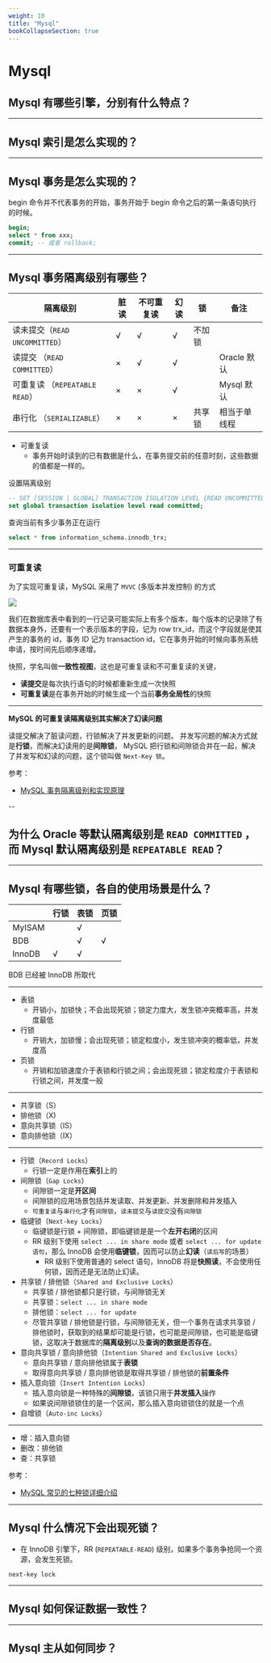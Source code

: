 ```yaml
---
weight: 10
title: "Mysql"
bookCollapseSection: true
---
```


# Mysql

## Mysql 有哪些引擎，分别有什么特点？

---

## Mysql 索引是怎么实现的？

---

## Mysql 事务是怎么实现的？

begin 命令并不代表事务的开始，事务开始于 begin 命令之后的第一条语句执行的时候。

```sql
begin;
select * from xxx;
commit; -- 或者 rollback;
```

---

## Mysql 事务隔离级别有哪些？

| 隔离级别                       | 脏读 | 不可重复读 | 幻读 | 锁     | 备注         |
| ------------------------------ | ---- | ---------- | ---- | ------ | ------------ |
| 读未提交（`READ UNCOMMITTED`） | √    | √          | √    | 不加锁 |              |
| 读提交 （`READ COMMITTED`）    | ×    | √          | √    |        | Oracle 默认  |
| 可重复读 （`REPEATABLE READ`） | ×    | ×          | √    |        | Mysql 默认   |
| 串行化 （`SERIALIZABLE`）      | ×    | ×          | ×    | 共享锁 | 相当于单线程 |

- 可重复读
  - 事务开始时读到的已有数据是什么，在事务提交前的任意时刻，这些数据的值都是一样的。

设置隔离级别

```sql
-- SET [SESSION | GLOBAL] TRANSACTION ISOLATION LEVEL {READ UNCOMMITTED | READ COMMITTED | REPEATABLE READ | SERIALIZABLE}
set global transaction isolation level read committed;
```

查询当前有多少事务正在运行

```sql
select * from information_schema.innodb_trx;
```

---

### 可重复读

为了实现可重复读，MySQL 采用了 `MVVC` (多版本并发控制) 的方式

![](https://cdn.jsdelivr.net/gh/ikingye/imagehost/picgo/20200710153758.png)

我们在数据库表中看到的一行记录可能实际上有多个版本，每个版本的记录除了有数据本身外，还要有一个表示版本的字段，记为 row trx_id，而这个字段就是使其产生的事务的 id，事务 ID 记为 transaction id，它在事务开始的时候向事务系统申请，按时间先后顺序递增。

快照，学名叫做**一致性视图**，这也是可重复读和不可重复读的关键，

- **读提交**是每次执行语句的时候都重新生成一次快照
- **可重复读**是在事务开始的时候生成一个当前**事务全局性**的快照

---

**MySQL 的可重复读隔离级别其实解决了幻读问题**

读提交解决了脏读问题，行锁解决了并发更新的问题。
并发写问题的解决方式就是**行锁**，而解决幻读用的是**间隙锁**，
MySQL 把行锁和间隙锁合并在一起，解决了并发写和幻读的问题，这个锁叫做 `Next-Key 锁`。

参考：

- [MySQL 事务隔离级别和实现原理](https://zhuanlan.zhihu.com/p/117476959)

--

## 为什么 Oracle 等默认隔离级别是 `READ COMMITTED` ，而 Mysql 默认隔离级别是 `REPEATABLE READ`？

---

## Mysql 有哪些锁，各自的使用场景是什么？

|        | 行锁 | 表锁 | 页锁 |
| ------ | ---- | ---- | ---- |
| MyISAM |      | √    |      |
| BDB    |      | √    | √    |
| InnoDB | √    | √    |      |

BDB 已经被 InnoDB 所取代

---

- 表锁
  - 开销小，加锁快；不会出现死锁；锁定力度大，发生锁冲突概率高，并发度最低
- 行锁
  - 开销大，加锁慢；会出现死锁；锁定粒度小，发生锁冲突的概率低，并发度高
- 页锁
  - 开销和加锁速度介于表锁和行锁之间；会出现死锁；锁定粒度介于表锁和行锁之间，并发度一般

---

- 共享锁（S）
- 排他锁（X)
- 意向共享锁（IS）
- 意向排他锁（IX）

---

- 行锁（`Record Locks`）
  - 行锁一定是作用在**索引**上的
- 间隙锁（`Gap Locks`）
  - 间隙锁一定是**开区间**
  - 间隙锁的应用场景包括并发读取、并发更新、并发删除和并发插入
  - `可重复读`与`串行化`才有`间隙锁`，`读未提交`与`读提交`没有`间隙锁`
- 临键锁（`Next-key Locks`）
  - 临键锁是行锁 + 间隙锁，即临键锁是是一个**左开右闭**的区间
  - RR 级别下使用 `select ... in share mode` 或者 `select ... for update 语句`，那么 InnoDB 会使用**临键锁**，因而可以防止**幻读**（`读后写`的场景）
    - RR 级别下使用普通的 select 语句，InnoDB 将是**快照读**，不会使用任何锁，因而还是无法防止幻读。
- 共享锁 / 排他锁（`Shared and Exclusive Locks`）
  - 共享锁 / 排他锁都只是行锁，与间隙锁无关
  - 共享锁：`select ... in share mode`
  - 排他锁：`select ... for update`
  - 尽管共享锁 / 排他锁是行锁，与间隙锁无关，但一个事务在请求共享锁 / 排他锁时，获取到的结果却可能是行锁，也可能是间隙锁，也可能是临键锁，这取决于数据库的**隔离级别**以及**查询的数据是否存在**。
- 意向共享锁 / 意向排他锁（`Intention Shared and Exclusive Locks`）
  - 意向共享锁 / 意向排他锁属于**表锁**
  - 取得意向共享锁 / 意向排他锁是取得共享锁 / 排他锁的**前置条件**
- 插入意向锁（`Insert Intention Locks`）
  - 插入意向锁是一种特殊的**间隙锁**，该锁只用于**并发插入**操作
  - 如果说间隙锁锁住的是一个区间，那么插入意向锁锁住的就是一个点
- 自增锁（`Auto-inc Locks`）

---

- 增：插入意向锁
- 删改：排他锁
- 查：共享锁

参考：

- [MySQL 常见的七种锁详细介绍](https://blog.csdn.net/Saintyyu/article/details/91269087)

---

## Mysql 什么情况下会出现死锁？

- 在 InnoDB 引擎下，RR (`REPEATABLE-READ`) 级别，如果多个事务争抢同一个资源，会发生死锁。

`next-key lock`

---

## Mysql 如何保证数据一致性？

---

## Mysql 主从如何同步？
